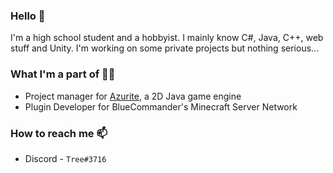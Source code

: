### Hello 👋
I'm a high school student and a hobbyist. I mainly know C#, Java, C++, web stuff and Unity. I'm working on some private projects but nothing serious...

### What I'm a part of 👨‍💻
* Project manager for [Azurite](https://github.com/Games-With-Gabe-Community/Azurite), a 2D Java game engine
* Plugin Developer for BlueCommander's Minecraft Server Network

### How to reach me 📫
* Discord - `Tree#3716`

<!--
**IAmTree/IAmTree** is a ✨ _special_ ✨ repository because its `README.md` (this file) appears on your GitHub profile.

Here are some ideas to get you started:

- 🔭 I’m currently working on ...
- 🌱 I’m currently learning ...
- 👯 I’m looking to collaborate on ...
- 🤔 I’m looking for help with ...
- 💬 Ask me about ...
- 📫 How to reach me: ...
- 😄 Pronouns: ...
- ⚡ Fun fact: ...
-->

